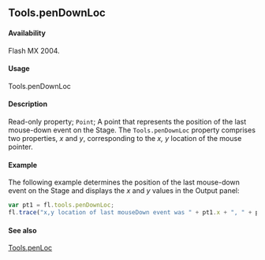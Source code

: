 ## Tools.penDownLoc

#### Availability

Flash MX 2004.

#### Usage

Tools.penDownLoc

#### Description

Read-only property; `Point`; A point that represents the position of the last mouse-down event on the Stage. The `Tools.penDownLoc` property comprises two properties, *x* and *y*, corresponding to the *x, y* location of the mouse pointer.

#### Example

The following example determines the position of the last mouse-down event on the Stage and displays the *x* and *y*
values in the Output panel:

```javascript
var pt1 = fl.tools.penDownLoc;
fl.trace("x,y location of last mouseDown event was " + pt1.x + ", " + pt1.y);
```

#### See also

[Tools.penLoc](../Tools_object/Tools7.md)
